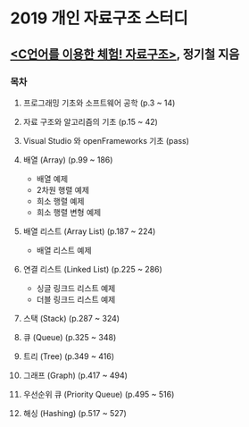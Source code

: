 # 2019 개인 자료구조 스터디

## [<C언어를 이용한 체험! 자료구조>](http://shopping.interpark.com/product/productInfo.do?prdNo=5908774339&dispNo=016001&bizCd=P01397&NaPm=ct%3Dk4pk6kw8%7Cci%3D5bc797ca6a761f88f67a699cbb984748db3f603c%7Ctr%3Dslsl%7Csn%3D3%7Chk%3Db60635d37d81e7da796772a03701506e6d0c7cc7&utm_medium=affiliate&utm_source=naver&utm_campaign=shop_p11714_p01397&utm_content=price_comparison), 정기철 지음

### 목차

1. 프로그래밍 기초와 소프트웨어 공학 (p.3 ~ 14)

2. 자료 구조와 알고리즘의 기초 (p.15 ~ 42)

3. Visual Studio 와 openFrameworks 기초 (pass)

4. 배열 (Array) (p.99 ~ 186)
   - 배열 예제
   - 2차원 행렬 예제
   - 희소 행렬 예제
   - 희소 행렬 변형 예제

5. 배열 리스트 (Array List) (p.187 ~ 224)
   - 배열 리스트 예제

6. 연결 리스트 (Linked List) (p.225 ~ 286)
   - 싱글 링크드 리스트 예제
   - 더블 링크드 리스트 예제

7. 스택 (Stack) (p.287 ~ 324)

8. 큐 (Queue) (p.325 ~ 348)

9. 트리 (Tree) (p.349 ~ 416)

10. 그래프 (Graph) (p.417 ~ 494)

11. 우선순위 큐 (Priority Queue) (p.495 ~ 516)

12. 해싱 (Hashing) (p.517 ~ 527)
